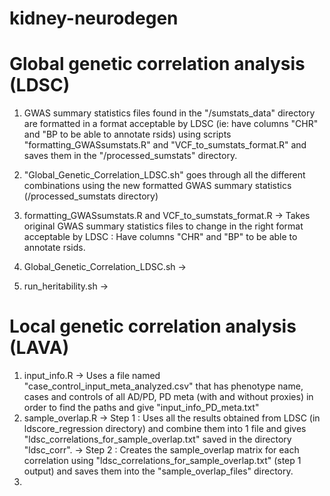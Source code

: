 # kidney-neurodegen

# Global genetic correlation analysis (LDSC)

1. GWAS summary statistics files found in the "/sumstats_data" directory are formatted in a format acceptable by LDSC (ie: have columns "CHR" and "BP to be able to annotate rsids) using scripts "formatting_GWASsumstats.R" and "VCF_to_sumstats_format.R" and saves them in the "/processed_sumstats" directory. 
2. "Global_Genetic_Correlation_LDSC.sh" goes through all the different combinations using the new formatted GWAS summary statistics (/processed_sumstats directory) 


1. formatting_GWASsumstats.R and VCF_to_sumstats_format.R
   -> Takes original GWAS summary statistics files to change in the right format acceptable by LDSC : Have columns "CHR" and "BP" to be able to annotate rsids.
2. Global_Genetic_Correlation_LDSC.sh
   -> 
4. run_heritability.sh
   -> 
   
# Local genetic correlation analysis (LAVA)

1. input_info.R
   -> Uses a file named "case_control_input_meta_analyzed.csv" that has phenotype name, cases and controls of all AD/PD, PD meta (with and without proxies) in order to find the         paths and give "input_info_PD_meta.txt"
2. sample_overlap.R
   -> Step 1 : Uses all the results obtained from LDSC (in ldscore_regression directory) and combine them into 1 file and gives "ldsc_correlations_for_sample_overlap.txt" saved in       the directory "ldsc_corr".
   -> Step 2  : Creates the sample_overlap matrix for each correlation using "ldsc_correlations_for_sample_overlap.txt" (step 1 output) and saves them into the 
      "sample_overlap_files" directory.
3. 

